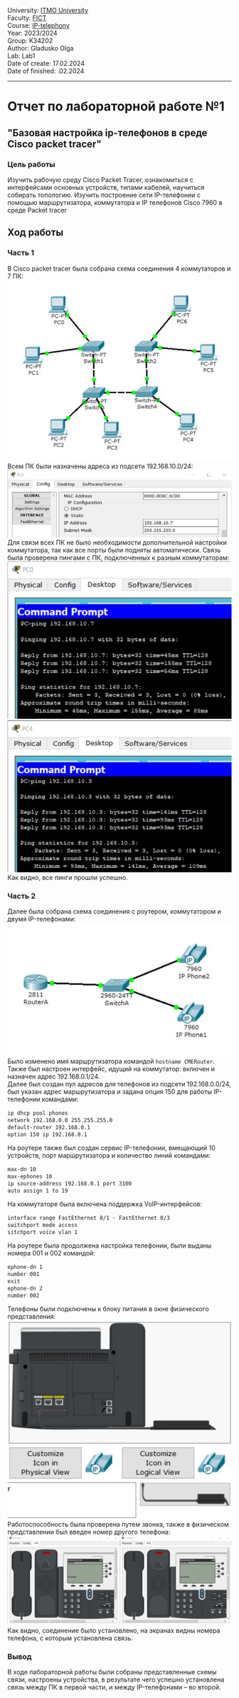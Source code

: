 University: [ITMO University](https://itmo.ru/ru/)  
Faculty: [FICT](https://fict.itmo.ru)  
Course: [IP-telephony](https://github.com/itmo-ict-faculty/ip-telephony)  
Year: 2023/2024  
Group: K34202  
Author: Gladusko Olga  
Lab: Lab1  
Date of create: 17.02.2024  
Date of finished: .02.2024  

---
# Отчет по лабораторной работе №1  
## "Базовая настройка ip-телефонов в среде Сisco packet tracer"  

### Цель работы  
Изучить рабочую среду Cisco Packet Tracer, ознакомиться с интерфейсами основных устройств, типами кабелей, научиться собирать топологию. Изучить построение сети IP-телефонии с помощью маршрутизатора, коммутатора и IP телефонов Cisco 7960 в среде Packet tracer  

## Ход работы  
### Часть 1
В Сisco packet tracer была собрана схема соединения 4 коммутаторов и 7 ПК:  
![.](https://github.com/OlgaGladushko/2022_2023-ip-telephony-k34202-gladushko_o/blob/main/lab1/imgs/topo1.jpg)  
Всем ПК были назначены адреса из подсети 192.168.10.0/24:  
![.](https://github.com/OlgaGladushko/2022_2023-ip-telephony-k34202-gladushko_o/blob/main/lab1/imgs/pc_address.jpg)  
Для связи всех ПК не было необходимости дополнительной настройки коммутатора, так как все порты были подняты автоматически. Связь была проверена пингами с ПК, подключенных к разным коммутаторам:  
![.](https://github.com/OlgaGladushko/2022_2023-ip-telephony-k34202-gladushko_o/blob/main/lab1/imgs/ping_pc1.jpg)  
![.](https://github.com/OlgaGladushko/2022_2023-ip-telephony-k34202-gladushko_o/blob/main/lab1/imgs/ping_pc2.jpg)  
Как видно, все пинги прошли успешно.

### Часть 2
Далее была собрана схема соединения с роутером, коммутатором и двумя IP-телефонами:  
![.](https://github.com/OlgaGladushko/2022_2023-ip-telephony-k34202-gladushko_o/blob/main/lab1/imgs/topo2.jpg)  
Было изменено имя маршрутизатора командой ```hostname CMERouter```.  
Также был настроен интерфейс, идущий на коммутатор: включен и назначен адрес 192.168.0.1/24.  
Далее был создан пул адресов для телефонов из подсети 192.168.0.0/24, был указан адрес маршрутизатора и задана опция 150 для работы IP-телефонии командами:  
```
ip dhcp pool phones
network 192.168.0.0 255.255.255.0
default-router 192.168.0.1
option 150 ip 192.168.0.1
```  
На роутере также был создан сервис IP-телефонии, вмещающий 10 устройств, порт маршрутизатора и количество линий командами:  
```
max-dn 10
max-ephones 10
ip source-address 192.168.0.1 port 3100
auto assign 1 to 19
```  
На коммутаторе была включена поддержка VoIP-интерфейсов:  
```
interface range FastEthernet 0/1 - FastEthernet 0/3
switchport mode access
sitchport voice vlan 1
```  
На роутере была продолжена настройка телефонии, были выданы номера 001 и 002 командой:  
```
ephone-dn 1
number 001
exit
ephone-dn 2
number 002
```  
Телефоны были подключены к блоку питания в окне физического представления:  
![.](https://github.com/OlgaGladushko/2022_2023-ip-telephony-k34202-gladushko_o/blob/main/lab1/imgs/phone.jpg)  
Работоспособность была проверена путем звонка, также в физическом представлении был введен номер другого телефона:  
![.](https://github.com/OlgaGladushko/2022_2023-ip-telephony-k34202-gladushko_o/blob/main/lab1/imgs/call.jpg)  
Как видно, соединение было установлено, на экранах видны номера телефона, с которым установлена связь.  
### Вывод  
В ходе лабораторной работы были собраны представленные схемы связи, настроены устройства, в результате чего успешно установлена связь между ПК в первой части, и между IP-телефонами – во второй.
